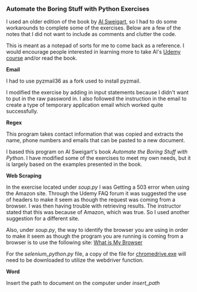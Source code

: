 ### Automate the Boring Stuff with Python Exercises ###

I used an older edition of the book by [Al Sweigart](https://www.https://automatetheboringstuff.com/),
so I had to do some workarounds to complete some of the exercises. Below are a
few of the notes that I did not want to include as comments and clutter the
code.

This is meant as a notepad of sorts for me to come back as a reference.
I would encourage people interested in learning more to take Al's
[Udemy course](https://www.udemy.com/course/automate) and/or read the book.

**Email**

I had to use pyzmail36 as a fork used to install pyzmail.

I modified the exercise by adding in input statements because I didn't want to
put in the raw password in. I also followed the instruction in the email to
create a type of temporary application email which worked quite successfully.


**Regex**

This program takes contact information that was copied and extracts the name,
phone numbers and emails that can be pasted to a new document.

I based this program on Al Sweigart's book *Automate the Boring Stuff
with Python*. I have modified some of the exercises to meet my own needs, but
it is largely based on the examples presented in the book.

**Web Scraping**

In the exercise located under *soup.py* I was Getting a 503 error when using
the Amazon site. Through the Udemy FAQ forum it was suggested the use of
headers to make it seem as though the request was coming from a browser.
I was then having trouble with retrieving results. The instructor stated that
this was because of Amazon, which was true. So I used another suggestion for
a different site.

Also, under *soup.py*, the way to identify the browser you are using in order
to make it seem as though the program you are running is coming from a browser
is to use the following site: [What is My Browser](https://www.whatismybrowser.com/detect/what-is-my-user-agent)

For the *selenium_python.py* file, a copy of the file for
[chromedrive.exe](https://chromedriver.chromium.org/downloads) will
need to be downloaded to utilize the webdriver function.

**Word**

Insert the path to document on the computer under *insert_path*
